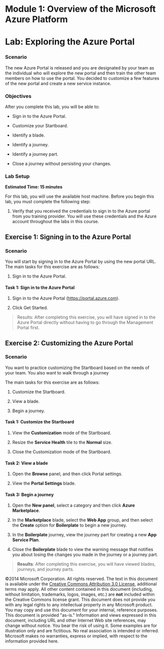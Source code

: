 # Module 1: Overview of the Microsoft Azure Platform

# Lab: Exploring the Azure Portal

### Scenario

The new Azure Portal is released and you are designated by your team as the individual who will explore the new portal and then train the other team members on how to use the portal. You decided to customize a few features of the new portal and create a new service instance.

### Objectives

After you complete this lab, you will be able to:

* Sign in to the Azure Portal.

* Customize your Startboard.

* Identify a blade.

* Identify a journey.

* Identify a journey part.

* Close a journey without persisting your changes.

### Lab Setup

**Estimated Time: 15 minutes**

For this lab, you will use the available host machine. Before you begin this lab, you must complete the following step:

1. Verify that you received the credentials to sign in to the Azure portal from you training provider. You will use these credentials and the Azure account throughout the labs in this course.

## Exercise 1: Signing in to the Azure Portal

### Scenario

You will start by signing in to the Azure Portal by using the new portal URL.
The main tasks for this exercise are as follows:

1. Sign in to the Azure Portal.

#### Task 1: Sign in to the Azure Portal

1. Sign in to the Azure Portal (https://portal.azure.com).

2. Click Get Started.

> Results: After completing this exercise, you will have signed in to the Azure Portal directly without having to go through the Management Portal first.

## Exercise 2: Customizing the Azure Portal

### Scenario

You want to practice customizing the Startboard based on the needs of your team. You also want to walk through a journey

The main tasks for this exercise are as follows:

1. Customize the Startboard.

2. View a blade.

3. Begin a journey.

#### Task 1: Customize the Startboard

1. View the **Customization** mode of the Startboard.

2. Resize the **Service Health** tile to the **Normal** size.

3. Close the Customization mode of the Startboard.

#### Task 2: View a blade

1. Open the **Browse** panel, and then click Portal settings.

2. View the **Portal Settings** blade.

#### Task 3: Begin a journey

1. Open the **New panel**, select a category and then click **Azure Marketplace**.

2. In the **Marketplace** blade, select the **Web App** group, and then select the **Create** option for **Boilerplate** to begin a new journey.

3. In the **Boilerplate** journey, view the journey part for creating a new **App Service Plan**.

4. Close the **Boilerplate** blade to view the warning message that notifies you about losing the changes you made in the journey or a journey part.

> **Results**: After completing this exercise, you will have viewed blades, journeys, and journey parts.

©2014 Microsoft Corporation. All rights reserved.  The text in this document is available under the [Creative Commons Attribution 3.0 License](https://creativecommons.org/licenses/by/3.0/legalcode "Creative Commons Attribution 3.0 License"), additional terms may apply.  All other content contained in this document (including, without limitation, trademarks, logos, images, etc.) are **not** included within the Creative Commons license grant.  This document does not provide you with any legal rights to any intellectual property in any Microsoft product. You may copy and use this document for your internal, reference purposes.  
This document is provided "as-is." Information and views expressed in this document, including URL and other Internet Web site references, may change without notice. You bear the risk of using it. Some examples are for illustration only and are fictitious. No real association is intended or inferred. Microsoft makes no warranties, express or implied, with respect to the information provided here.  
